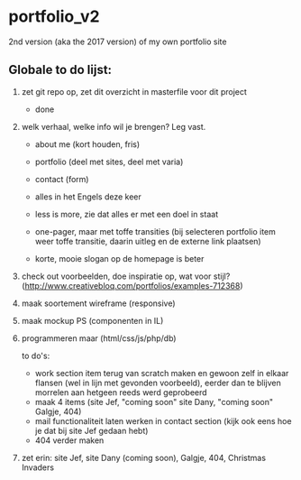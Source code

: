 # portfolio_v2
2nd version (aka the 2017 version) of my own portfolio site



## Globale to do lijst:

1. zet git repo op, zet dit overzicht in masterfile voor dit project

    * done
    
2. welk verhaal, welke info wil je brengen? Leg vast.

    * about me (kort houden, fris)
    * portfolio (deel met sites, deel met varia)
    * contact (form)  
    
    * alles in het Engels deze keer
    * less is more, zie dat alles er met een doel in staat
    * one-pager, maar met toffe transities (bij selecteren portfolio item weer toffe transitie, daarin uitleg en de externe link plaatsen)  
    
    * korte, mooie slogan op de homepage is beter  
    
3. check out voorbeelden, doe inspiratie op, wat voor stijl?  (http://www.creativebloq.com/portfolios/examples-712368)

4. maak soortement wireframe (responsive)

5. maak mockup PS (componenten in IL)

6. programmeren maar (html/css/js/php/db)

    to do's:
    * work section item terug van scratch maken en gewoon zelf in elkaar flansen (wel in lijn met gevonden voorbeeld), eerder dan te blijven morrelen aan hetgeen reeds werd geprobeerd
    * maak 4 items (site Jef, "coming soon" site Dany, "coming soon" Galgje, 404)
    * mail functionaliteit laten werken in contact section (kijk ook eens hoe je dat bij site Jef gedaan hebt)
    * 404 verder maken

7. zet erin: site Jef, site Dany (coming soon), Galgje, 404, Christmas Invaders



